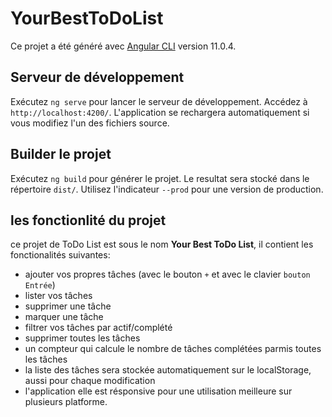 # YourBestToDoList

Ce projet a été généré avec [Angular CLI](https://github.com/angular/angular-cli) version 11.0.4.

## Serveur de développement

Exécutez `ng serve` pour lancer le serveur de développement. Accédez à `http://localhost:4200/`. L'application se rechargera automatiquement si vous modifiez l'un des fichiers source.

## Builder le projet

Exécutez `ng build` pour générer le projet. Le resultat sera stocké dans le répertoire `dist/`. Utilisez l'indicateur `--prod` pour une version de production.

## les fonctionlité du projet

ce projet de ToDo List est sous le nom **Your Best ToDo List**, il contient les fonctionalités suivantes:
- ajouter vos propres tâches (avec le bouton `+` et avec le clavier `bouton Entrée`)
- lister vos tâches
- supprimer une tâche
- marquer une tâche
- filtrer vos tâches par actif/complété
- supprimer toutes les tâches
- un compteur qui calcule le nombre de tâches complétées parmis toutes les tâches
- la liste des tâches sera stockée automatiquement sur le localStorage, aussi pour chaque modification
- l'application elle est résponsive pour une utilisation meilleure sur plusieurs platforme.
